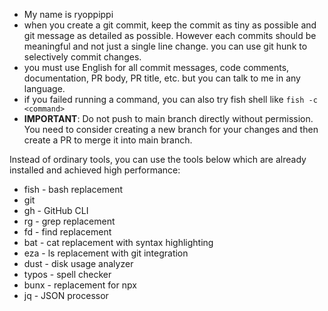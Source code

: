 - My name is ryoppippi
- when you create a git commit, keep the commit as tiny as possible and git message as detailed as possible. However each commits should be meaningful and not just a single line change. you can use git hunk to selectively commit changes.
- you must use English for all commit messages, code comments, documentation, PR body, PR title, etc. but you can talk to me in any language.
- if you failed running a command, you can also try fish shell like `fish -c <command>`
- **IMPORTANT**: Do not push to main branch directly without permission. You need to consider creating a new branch for your changes and then create a PR to merge it into main branch.

Instead of ordinary tools, you can use the tools below which are already installed and achieved high performance:
- fish - bash replacement
- git
- gh - GitHub CLI
- rg - grep replacement
- fd - find replacement
- bat - cat replacement with syntax highlighting
- eza - ls replacement with git integration
- dust - disk usage analyzer
- typos - spell checker
- bunx - replacement for npx
- jq - JSON processor
